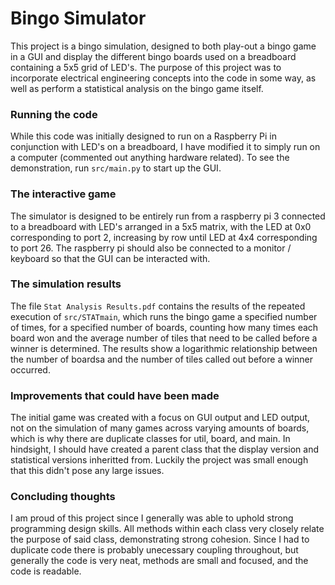 # Bingo Simulator

This project is a bingo simulation, designed to both play-out a bingo game in a GUI and display the different bingo
boards used on a breadboard containing a 5x5 grid of LED's. The purpose of this project was to incorporate
electrical engineering concepts into the code in some way, as well as perform a statistical analysis on the bingo
game itself.

### Running the code

While this code was initially designed to run on a Raspberry Pi in conjunction with LED's on a breadboard,
I have modified it to simply run on a computer (commented out anything hardware related). To see the demonstration, run `src/main.py` to
start up the GUI.

### The interactive game

The simulator is designed to be entirely run from a raspberry pi 3 connected to a breadboard with LED's arranged in a
5x5 matrix, with the LED at 0x0 corresponding to port 2, increasing by row until LED at 4x4 corresponding to port 26.
The raspberry pi should also be connected to a monitor / keyboard so that the GUI can be interacted with.

### The simulation results

The file `Stat Analysis Results.pdf` contains the results of the repeated execution of `src/STATmain`, which runs the bingo game
a specified number of times, for a specified number of boards, counting how many times each board won and the average
number of tiles that need to be called before a winner is determined. The results show a logarithmic relationship between
the number of boardsa and the number of tiles called out before a winner occurred.

### Improvements that could have been made

The initial game was created with a focus on GUI output and LED output, not on the simulation of many games across
varying amounts of boards, which is why there are duplicate classes for util, board, and main. In hindsight, I should have
created a parent class that the display version and statistical versions inheritted from. Luckily the project was small
enough that this didn't pose any large issues.

### Concluding thoughts

I am proud of this project since I generally was able to uphold strong programming design skills. All methods within each
class very closely relate the purpose of said class, demonstrating strong cohesion. Since I had to duplicate code there
is probably unecessary coupling throughout, but generally the code is very neat, methods are small and focused, and the code
is readable.
